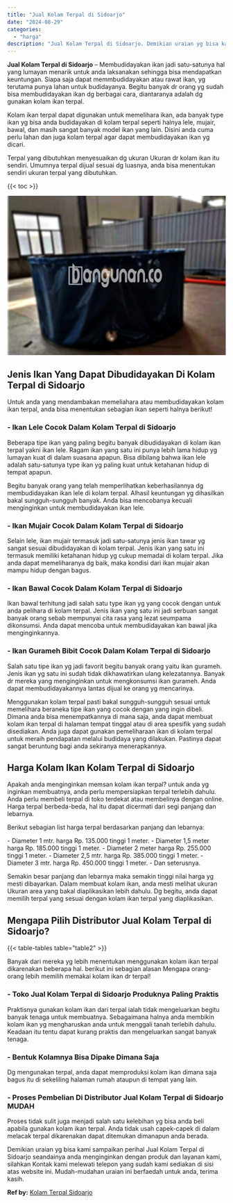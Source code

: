 ```yaml
---
title: "Jual Kolam Terpal di Sidoarjo"
date: "2024-08-29"
categories: 
  - "harga"
description: "Jual Kolam Terpal di Sidoarjo. Demikian uraian yg bisa kami sampaikan perihal Jual Kolam Terpal di Sidoarjo seandainya anda menginginkan dengan produk dan la..."
---
```


**Jual Kolam Terpal di Sidoarjo** – Membudidayakan ikan jadi satu-satunya hal yang lumayan menarik untuk anda laksanakan sehingga bisa mendapatkan keuntungan. Siapa saja dapat memmbudidayakan atau rawat ikan, yg terutama punya lahan untuk budidayanya. Begitu banyak dr orang yg sudah bisa membudidayakan ikan dg berbagai cara, diantaranya adalah dg gunakan kolam ikan terpal.

Kolam ikan terpal dapat digunakan untuk memelihara ikan, ada banyak type ikan yg bisa anda budidayakan di kolam terpal seperti halnya lele, mujair, bawal, dan masih sangat banyak model ikan yang lain. Disini anda cuma perlu lahan dan juga kolam terpal agar dapat membudidayakan ikan yg dicari.

Terpal yang dibutuhkan menyesuaikan dg ukuran Ukuran dr kolam ikan itu sendiri. Umumnya terpal dijual sesuai dg luasnya, anda bisa menentukan sendiri ukuran terpal yang dibutuhkan.

{{< toc >}}

![Jual Kolam Terpal di Sidoarjo](/images/jual-kolam-terpal-56.png)

## Jenis Ikan Yang Dapat Dibudidayakan Di Kolam Terpal di Sidoarjo

Untuk anda yang mendambakan memeliahara atau membudidayakan kolam ikan terpal, anda bisa menentukan sebagian ikan seperti halnya berikut!

### \- Ikan Lele Cocok Dalam Kolam Terpal di Sidoarjo

Beberapa tipe ikan yang paling begitu banyak dibudidayakan di kolam ikan terpal yakni ikan lele. Ragam ikan yang satu ini punya lebih lama hidup yg lumayan kuat di dalam suasana apapun. Bisa dibilang bahwa ikan lele adalah satu-satunya type ikan yg paling kuat untuk ketahanan hidup di tempat apapun.

Begitu banyak orang yang telah memperlihatkan keberhasilannya dg membudidayakan ikan lele di kolam terpal. Alhasil keuntungan yg dihasilkan bakal sungguh-sungguh banyak. Anda bisa mencobanya kecuali menginginkan untuk membudidayakan ikan lele.

### \- Ikan Mujair Cocok Dalam Kolam Terpal di Sidoarjo

Selain lele, ikan mujair termasuk jadi satu-satunya jenis ikan tawar yg sangat sesuai dibudidayakan di kolam terpal. Jenis ikan yang satu ini termasuk memiliki ketahanan hidup yg cukup memadai di kolam terpal. Jika anda dapat memeliharanya dg baik, maka kondisi dari ikan mujair akan mampu hidup dengan bagus.

### \- Ikan Bawal Cocok Dalam Kolam Terpal di Sidoarjo

Ikan bawal terhitung jadi salah satu type ikan yg yang cocok dengan untuk anda pelihara di kolam terpal. Jenis ikan yang satu ini jadi serbuan sangat banyak orang sebab mempunyai cita rasa yang lezat seumpama dikonsumsi. Anda dapat mencoba untuk membudidayakan kan bawal jika menginginkannya.

### \- Ikan Gurameh Bibit Cocok Dalam Kolam Terpal di Sidoarjo

Salah satu tipe ikan yg jadi favorit begitu banyak orang yaitu ikan gurameh. Jenis ikan yg satu ini sudah tidak dikhawatirkan ulang kelezatannya. Banyak dr mereka yang menginginkan untuk mengkonsumsi ikan gurameh. Anda dapat membudidayakannya lantas dijual ke orang yg mencarinya.

Menggunakan kolam terpal pasti bakal sungguh-sungguh sesuai untuk memelihara beraneka tipe ikan yang cocok dengan yang ingin dibeli. Dimana anda bisa menempatkannya di mana saja, anda dapat membuat kolam ikan terpal di halaman tempat tinggal atau di area spesifik yang sudah disediakan. Anda juga dapat gunakan pemeliharaan ikan di kolam terpal untuk meraih pendapatan melalui budidaya yang dilakukan. Pastinya dapat sangat beruntung bagi anda sekiranya menerapkannya.

## Harga Kolam Ikan Kolam Terpal di Sidoarjo

Apakah anda menginginkan memsan kolam ikan terpal? untuk anda yg inginkan membuatnya, anda perlu mempersiapkan terpal terlebih dahulu. Anda perlu membeli terpal di toko terdekat atau membelinya dengan online. Harga terpal berbeda-beda, hal itu dapat dicermati dari segi panjang dan lebarnya.

Berikut sebagian list harga terpal berdasarkan panjang dan lebarnya:

\- Diameter 1 mtr. harga Rp. 135.000 tinggi 1 meter. - Diameter 1,5 meter harga Rp. 185.000 tinggi 1 meter. - Diameter 2 meter harga Rp. 255.000 tinggi 1 meter. - Diameter 2,5 mtr. harga Rp. 385.000 tinggi 1 meter. - Diameter 3 mtr. harga Rp. 450.000 tinggi 1 meter. - Dan seterusnya.

Semakin besar panjang dan lebarnya maka semakin tinggi nilai harga yg mesti dibayarkan. Dalam membuat kolam ikan, anda mesti melihat ukuran Ukuran area yang bakal diaplikasikan lebih dahulu. Dg begitu, anda dapat memilih terpal yang sesuai dengan kolam ikan terpal yang diaplikasikan.

## Mengapa Pilih Distributor Jual Kolam Terpal di Sidoarjo?

{{< table-tables table="table2" >}}

Banyak dari mereka yg lebih menentukan menggunakan kolam ikan terpal dikarenakan beberapa hal. berikut ini sebagian alasan Mengapa orang-orang lebih memilih memakai kolam ikan dr terpal!

### \- Toko Jual Kolam Terpal di Sidoarjo Produknya Paling Praktis

Praktisnya gunakan kolam ikan dari terpal ialah tidak mengeluarkan begitu banyak tenaga untuk membuatnya. Sebagaimana halnya anda membikin kolam ikan yg mengharuskan anda untuk menggali tanah terlebih dahulu. Keadaan itu tentu dapat kurang praktis dan mengeluarkan sangat banyak tenaga.

### \- Bentuk Kolamnya Bisa Dipake Dimana Saja

Dg mengunakan terpal, anda dapat memproduksi kolam ikan dimana saja bagus itu di sekeliling halaman rumah ataupun di tempat yang lain.

### \- Proses Pembelian Di Distributor Jual Kolam Terpal di Sidoarjo MUDAH

Proses tidak sulit juga menjadi salah satu kelebihan yg bisa anda beli apabila gunakan kolam ikan terpal. Anda tidak usah capek-capek di dalam melacak terpal dikarenakan dapat ditemukan dimanapun anda berada.

Demikian uraian yg bisa kami sampaikan perihal Jual Kolam Terpal di Sidoarjo seandainya anda menginginkan dengan produk dan layanan kami, silahkan Kontak kami melewati telepon yang sudah kami sediakan di sisi atas website ini. Mudah-mudahan uraian ini berfaedah untuk anda, terima kasih.

**Ref by:** [Kolam Terpal Sidoarjo](https://id.wikipedia.org/wiki/Kolam)
